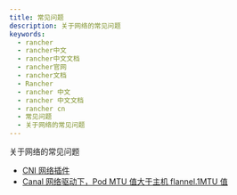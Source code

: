 ```yaml
---
title: 常见问题
description: 关于网络的常见问题
keywords:
  - rancher
  - rancher中文
  - rancher中文文档
  - rancher官网
  - rancher文档
  - Rancher
  - rancher 中文
  - rancher 中文文档
  - rancher cn
  - 常见问题
  - 关于网络的常见问题
---
```


关于网络的常见问题

- [CNI 网络插件](/docs/rancher2.5/faq/networking/cni-providers/_index)
- [Canal 网络驱动下，Pod MTU 值大于主机 flannel.1MTU 值](/docs/rancher2.5/faq/networking/mtu/_index)
